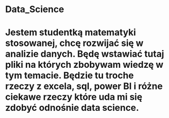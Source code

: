 # Data_Science
# Jestem studentką matematyki stosowanej, chcę rozwijać się w analizie danych. Będę wstawiać tutaj pliki na których zbobywam wiedzę w tym temacie. Będzie tu troche rzeczy z excela, sql, power BI i różne ciekawe rzeczy które uda mi się zdobyć odnośnie data science.
